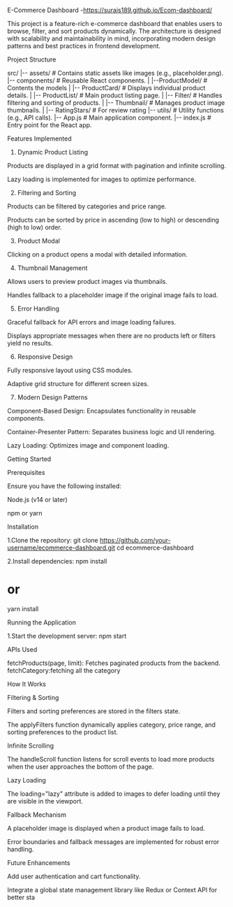 E-Commerce Dashboard -https://surajs189.github.io/Ecom-dashboard/

This project is a feature-rich e-commerce dashboard that enables users to browse, filter, and sort products dynamically. The architecture is designed with scalability and maintainability in mind, incorporating modern design patterns and best practices in frontend development.

Project Structure

src/
|-- assets/              # Contains static assets like images (e.g., placeholder.png).
|-- components/          # Reusable React components.
|   |--ProductModel/      # Contents the models 
|   |-- ProductCard/     # Displays individual product details.
|   |-- ProductList/     # Main product listing page.
|   |-- Filter/          # Handles filtering and sorting of products.
|   |-- Thumbnail/       # Manages product image thumbnails.
|   |-- RatingStars/     # For review rating
|-- utils/               # Utility functions (e.g., API calls).
|-- App.js               # Main application component.
|-- index.js             # Entry point for the React app.

Features Implemented

1. Dynamic Product Listing

Products are displayed in a grid format with pagination and infinite scrolling.

Lazy loading is implemented for images to optimize performance.

2. Filtering and Sorting

Products can be filtered by categories and price range.

Products can be sorted by price in ascending (low to high) or descending (high to low) order.

3. Product Modal

Clicking on a product opens a modal with detailed information.

4. Thumbnail Management

Allows users to preview product images via thumbnails.

Handles fallback to a placeholder image if the original image fails to load.

5. Error Handling

Graceful fallback for API errors and image loading failures.

Displays appropriate messages when there are no products left or filters yield no results.

6. Responsive Design

Fully responsive layout using CSS modules.

Adaptive grid structure for different screen sizes.

7. Modern Design Patterns

Component-Based Design: Encapsulates functionality in reusable components.

Container-Presenter Pattern: Separates business logic and UI rendering.

Lazy Loading: Optimizes image and component loading.

Getting Started

Prerequisites

Ensure you have the following installed:

Node.js (v14 or later)

npm or yarn

Installation

1.Clone the repository:
git clone https://github.com/your-username/ecommerce-dashboard.git
cd ecommerce-dashboard

2.Install dependencies:
npm install
# or
yarn install

Running the Application

1.Start the development server: 
  npm start

APIs Used

fetchProducts(page, limit): Fetches paginated products from the backend.
fetchCategory:fetching all the category

How It Works

Filtering & Sorting

Filters and sorting preferences are stored in the filters state.

The applyFilters function dynamically applies category, price range, and sorting preferences to the product list.

Infinite Scrolling

The handleScroll function listens for scroll events to load more products when the user approaches the bottom of the page.

Lazy Loading

The loading="lazy" attribute is added to images to defer loading until they are visible in the viewport.

Fallback Mechanism

A placeholder image is displayed when a product image fails to load.

Error boundaries and fallback messages are implemented for robust error handling.

Future Enhancements

Add user authentication and cart functionality.

Integrate a global state management library like Redux or Context API for better sta
